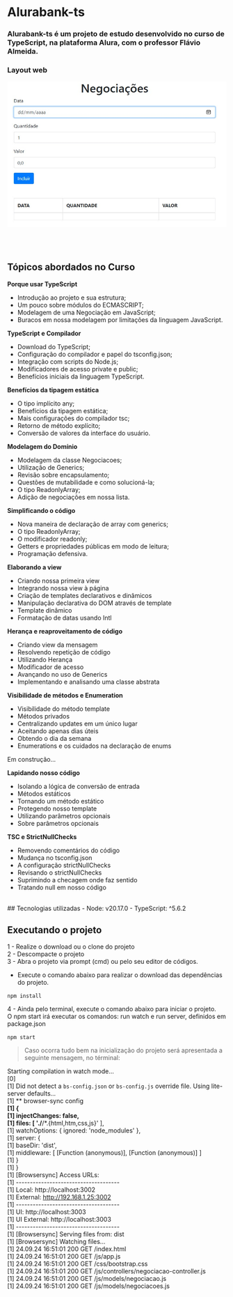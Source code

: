 # Alurabank-ts
### Alurabank-ts é um projeto de estudo desenvolvido no curso de TypeScript, na plataforma Alura, com o professor Flávio Almeida.


### Layout web
![Tela](https://github.com/amarojc/alurabank-ts/blob/main/assets/img/tela_alurabank-ts.jpg)



<br><br>
## Tópicos abordados no Curso

 **Porque usar TypeScript**
- Introdução ao projeto e sua estrutura;
- Um pouco sobre módulos do ECMASCRIPT;
- Modelagem de uma Negociação em JavaScript;
- Buracos em nossa modelagem por limitações da linguagem JavaScript.

**TypeScript e Compilador**
- Download do TypeScript;
- Configuração do compilador e papel do tsconfig.json;
- Integração com scripts do Node.js;
- Modificadores de acesso private e public;
- Benefícios iniciais da linguagem TypeScript.

**Benefícios da tipagem estática**
- O tipo implícito any;
- Benefícios da tipagem estática;
- Mais configurações do compilador tsc;
- Retorno de método explícito;
- Conversão de valores da interface do usuário.

**Modelagem do Domínio**
- Modelagem da classe Negociacoes;
- Utilização de Generics;
- Revisão sobre encapsulamento;
- Questões de mutabilidade e como solucioná-la;
- O tipo ReadonlyArray;
- Adição de negociações em nossa lista.

**Simplificando o código**
- Nova maneira de declaração de array com generics;
- O tipo ReadonlyArray;
- O modificador readonly;
- Getters e propriedades públicas em modo de leitura;
- Programação defensiva.

**Elaborando a view**
- Criando nossa primeira view
- Integrando nossa view à página
- Criação de templates declarativos e dinâmicos
- Manipulação declarativa do DOM através de template
- Template dinâmico
- Formatação de datas usando Intl

**Herança e reaproveitamento de código**
- Criando view da mensagem
- Resolvendo repetição de código
- Utilizando Herança
- Modificador de acesso
- Avançando no uso de Generics
- Implementando e analisando uma classe abstrata

**Visibilidade de métodos e Enumeration**
- Visibilidade do método template
- Métodos privados
- Centralizando updates em um único lugar
- Aceitando apenas dias úteis
- Obtendo o dia da semana
- Enumerations e os cuidados na declaração de enums

Em construção...

**Lapidando nosso código**
- Isolando a lógica de conversão de entrada
- Métodos estáticos
- Tornando um método estático
- Protegendo nosso template
- Utilizando parâmetros opcionais
- Sobre parâmetros opcionais

**TSC e StrictNullChecks**
- Removendo comentários do código
- Mudança no tsconfig.json
- A configuração strictNullChecks
- Revisando o strictNullChecks
- Suprimindo a checagem onde faz sentido
- Tratando null em nosso código

<br>
## Tecnologias utilizadas
- Node: v20.17.0
- TypeScript: ^5.6.2

## Executando o projeto

1 - Realize o download ou o clone do projeto <br>
2 - Descompacte o projeto<br>
3 - Abra o projeto  via prompt (cmd) ou pelo seu editor de códigos.<br>

* Execute o comando abaixo para realizar o download das dependências do projeto.

```
npm install
```

4 - Ainda pelo terminal, execute o comando abaixo para iniciar o projeto.<br>
O npm start irá executar os comandos: run watch e run server, definidos em package.json<br>

```
npm start
```


> Caso ocorra tudo bem na inicialização do projeto será apresentada a seguinte mensagem, no términal:

 Starting compilation in watch mode...<br>
[0]<br>
[1] Did not detect a `bs-config.json` or `bs-config.js` override file. Using lite-server defaults...<br>
[1] ** browser-sync config **<br>
[1] {<br>
[1]   injectChanges: false,<br>
[1]   files: [ './**/*.{html,htm,css,js}' ],<br>
[1]   watchOptions: { ignored: 'node_modules' },<br>
[1]   server: {<br>
[1]     baseDir: 'dist',<br>
[1]     middleware: [ [Function (anonymous)], [Function (anonymous)] ]<br>
[1]   }<br>
[1] }<br>
[1] [Browsersync] Access URLs:<br>
[1]  -------------------------------------<br>
[1]        Local: http://localhost:3002<br>
[1]     External: http://192.168.1.25:3002<br>
[1]  -------------------------------------<br>
[1]           UI: http://localhost:3003<br>
[1]  UI External: http://localhost:3003<br>
[1]  -------------------------------------<br>
[1] [Browsersync] Serving files from: dist<br>
[1] [Browsersync] Watching files...<br>
[1] 24.09.24 16:51:01 200 GET /index.html<br>
[1] 24.09.24 16:51:01 200 GET /js/app.js<br>
[1] 24.09.24 16:51:01 200 GET /css/bootstrap.css<br>
[1] 24.09.24 16:51:01 200 GET /js/controllers/negociacao-controller.js<br>
[1] 24.09.24 16:51:01 200 GET /js/models/negociacao.js<br>
[1] 24.09.24 16:51:01 200 GET /js/models/negociacoes.js<br>
